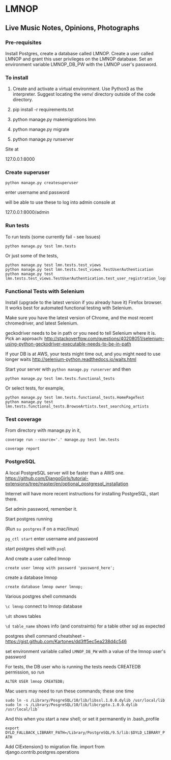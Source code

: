 # LMNOP

## Live Music Notes, Opinions, Photographs

### Pre-requisites

Install Postgres, create a database called LMNOP. Create a user called LMNOP and grant this user privileges on the LMNOP database. Set an environment variable LMNOP_DB_PW with the LMNOP user's password. 

### To install

1. Create and activate a virtual environment. Use Python3 as the interpreter. Suggest locating the venv/ directory outside of the code directory.

2. pip install -r requirements.txt

3. python manage.py makemigrations lmn

4. python manage.py migrate

5. python manage.py runserver

Site at

127.0.0.1:8000

### Create superuser


`python manage.py createsuperuser`

enter username and password

will be able to use these to log into admin console at

127.0.0.1:8000/admin


### Run tests

To run tests  (some currently fail - see Issues)

```
python manage.py test lmn.tests
```

Or just some of the tests,

```
python manage.py test lmn.tests.test_views
python manage.py test lmn.tests.test_views.TestUserAuthentication
python manage.py test lmn.tests.test_views.TestUserAuthentication.test_user_registration_logs_user_in
```


### Functional Tests with Selenium

Install (upgrade to the latest version if you already have it) Firefox browser. It works best for automated functional testing with Selenium.

Make sure you have the latest version of Chrome, and the most recent chromedriver, and latest Selenium.

geckodriver needs to be in path or you need to tell Selenium where it is. Pick an approach: http://stackoverflow.com/questions/40208051/selenium-using-python-geckodriver-executable-needs-to-be-in-path

If your DB is at AWS, your tests might time out, and you might need to use longer waits http://selenium-python.readthedocs.io/waits.html

Start your server with `python manage.py runserver` and then

```
python manage.py test lmn.tests.functional_tests
```

Or select tests, for example,
```
python manage.py test lmn.tests.functional_tests.HomePageTest
python manage.py test lmn.tests.functional_tests.BrowseArtists.test_searching_artists
```


### Test coverage

From directory with manage.py in it,

```
coverage run --source='.' manage.py test lmn.tests

coverage report
```


### PostgreSQL

A local PostgreSQL server will be faster than a AWS one.
https://github.com/DjangoGirls/tutorial-extensions/tree/master/en/optional_postgresql_installation

Internet will have more recent instructions for installing PostgreSQL, start there.

Set admin password, remember it.

Start postgres running

(Run `su postgres` if on a mac/linux)

`pg_ctl start`  enter username and password


start postgres shell with `psql`

And create a user called lmnop

```
create user lmnop with password 'password_here';
```

create a database lmnop

```
create database lmnop owner lmnop;
```

Various postgres shell commands

`\c lmnop`  connect to lmnop database

`\dt`  shows tables

`\d table_name`   shows info (and constraints) for a table
other sql as expected

postgres shell command cheatsheet - https://gist.github.com/Kartones/dd3ff5ec5ea238d4c546

set environment variable called `LMNOP_DB_PW`
with a value of the lmnop user's password

For tests, the DB user who is running the tests needs CREATEDB permission, so run

```
ALTER USER lmnop CREATEDB;
```

Mac users may need to run these commands; these one time

```
sudo ln -s /Library/PosgreSQL/10/lib/libssl.1.0.0.dylib /usr/local/lib
sudo ln -s /Library/PosgreSQL/10/lib/libcrypto.1.0.0.dylib /usr/local/lib`
```

And this when you start a new shell; or set it permanently in .bash_profile

`export DYLD_FALLBACK_LIBRARY_PATH=/Library/PostgreSQL/9.5/lib:$DYLD_LIBRARY_PATH`

Add CIExtension() to migration file. import from django.contrib.postgres.operations